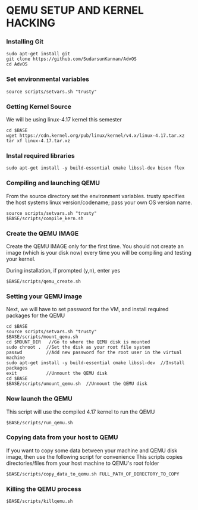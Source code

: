 # QEMU SETUP AND KERNEL HACKING

### Installing Git 
```
sudo apt-get install git
git clone https://github.com/SudarsunKannan/AdvOS
cd AdvOS
```

### Set environmental variables
```
source scripts/setvars.sh "trusty"
```

### Getting Kernel Source
We will be using linux-4.17 kernel this semester
```
cd $BASE
wget https://cdn.kernel.org/pub/linux/kernel/v4.x/linux-4.17.tar.xz
tar xf linux-4.17.tar.xz
```

### Instal required libraries
```
sudo apt-get install -y build-essential cmake libssl-dev bison flex
```

### Compiling and launching QEMU 
From the source directory set the environment variables.
trusty specifies the host systems linux version/codename; pass your own OS version name.
```
source scripts/setvars.sh "trusty"   
$BASE/scripts/compile_kern.sh
```

### Create the QEMU IMAGE  

Create the QEMU IMAGE only for the first time. You should
not create an image (which is your disk now) every time you will be
compiling and testing your kernel.

During installation, if prompted (y,n), enter yes
```
$BASE/scripts/qemu_create.sh  
```

### Setting your QEMU image 

Next, we will have to set password for the VM, and install required packages 
for the QEMU
```
cd $BASE 
source scripts/setvars.sh "trusty"
$BASE/scripts/mount_qemu.sh
cd $MOUNT_DIR   //Go to where the QEMU disk is mounted
sudo chroot .  //Set the disk as your root file system
passwd         //Add new password for the root user in the virtual machine
sudo apt-get install -y build-essential cmake libssl-dev  //Install packages
exit           //Unmount the QEMU disk
cd $BASE       
$BASE/scripts/umount_qemu.sh  //Unmount the QEMU disk
```

### Now launch the QEMU
This script will use the compiled 4.17 kernel to run the QEMU
```
$BASE/scripts/run_qemu.sh
```


### Copying data from your host to QEMU
If you want to copy some data between your machine and QEMU disk image, then use the following script for convenience
This scripts copies directories/files from your host machine to QEMU's root folder
```
$BASE/scripts/copy_data_to_qemu.sh FULL_PATH_OF_DIRECTORY_TO_COPY
```

### Killing the QEMU process
```
$BASE/scripts/killqemu.sh
```




